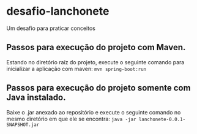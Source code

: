 # desafio-lanchonete
Um desafio para praticar conceitos

## Passos para execução do projeto com Maven.
Estando no diretório raíz do projeto, execute o seguinte comando para inicializar a aplicação com maven: `mvn spring-boot:run`

## Passos para execução do projeto somente com Java instalado.
Baixe o .jar anexado ao repositório e execute o seguinte comando no mesmo diretório em que ele se encontra: `java -jar lanchonete-0.0.1-SNAPSHOT.jar `

